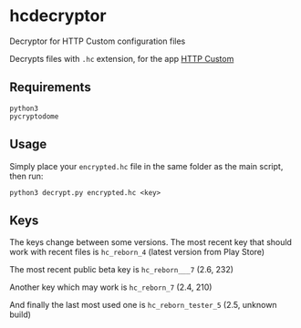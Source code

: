 # hcdecryptor
Decryptor for HTTP Custom configuration files 

Decrypts files with `.hc` extension, for the app [HTTP Custom](https://play.google.com/store/apps/details?id=xyz.easypro.httpcustom)

## Requirements

    python3
    pycryptodome

## Usage

Simply place your `encrypted.hc` file in the same folder as the main script, then run:

    python3 decrypt.py encrypted.hc <key>

## Keys

The keys change between some versions. The most recent key that should work with recent files is `hc_reborn_4` (latest version from Play Store)

The most recent public beta key is `hc_reborn___7` (2.6, 232)

Another key which may work is `hc_reborn_7` (2.4, 210)
 

And finally the last most used one is `hc_reborn_tester_5` (2.5, unknown build)
